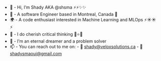 - 👋  - Hi, I’m Shady AKA @shsma ⚡️⚡️✨✨
- 🍁  - A software Engineer based in Montreal, Canada 🍁
- 🌍  - A code enthusiast interested in Machine Learning and MLOps ⚡️☀️☀️⚡️
- 🌱  - I do cherish critical thinking 💫⭐️🌟
- 💞️  - I’m an eternal dreamer and a problem solver
- 📫  - You can reach out to me on: 
                - 🤖 shady@veloxsolutions.ca 
                - 🤖 shadysmaoui@gmail.com
<!---
shsma/shsma is a ✨ special ✨ repository because its `README.md` (this file) appears on your GitHub profile.
You can click the Preview link to take a look at your changes.
--->
